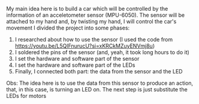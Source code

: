 My main idea here is to build a car which will be controlled by the information of an acceletometer sensor (MPU-6050). The sensor will be attached to my hand and, by twisting my hand, I will control the car's movement
I divided the project into some phases:

1) I researched about how to use the sensor (I used the code from https://youtu.be/L5QIFnurucU?si=xKRCkMZuyENVmj8u)
2) I soldered the pins of the sensor (and, yeah, it took long hours to do it)
3) I set the hardware and software part of the sensor
4) I set the hardware and software part of the LEDs
5) Finally, I connected both part: the data from the sensor and the LED

Obs: The idea here is to use the data from this sensor to produce an action, that, in this case, is turning an LED on. The next step is just substitute the LEDs for motors
